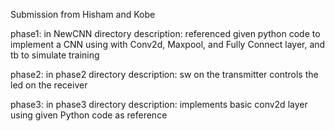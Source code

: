 Submission from Hisham and Kobe

phase1: in NewCNN directory
    description: referenced given python code to implement a CNN using with Conv2d, Maxpool, and Fully Connect layer, and tb to simulate training

phase2: in phase2 directory
    description: sw on the transmitter controls the led on the receiver

phase3: in phase3 directory
    description: implements basic conv2d layer using given Python code as reference
